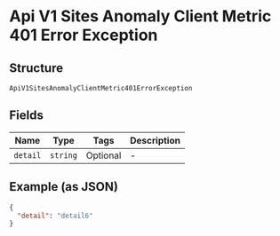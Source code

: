 
# Api V1 Sites Anomaly Client Metric 401 Error Exception

## Structure

`ApiV1SitesAnomalyClientMetric401ErrorException`

## Fields

| Name | Type | Tags | Description |
|  --- | --- | --- | --- |
| `detail` | `string` | Optional | - |

## Example (as JSON)

```json
{
  "detail": "detail6"
}
```

